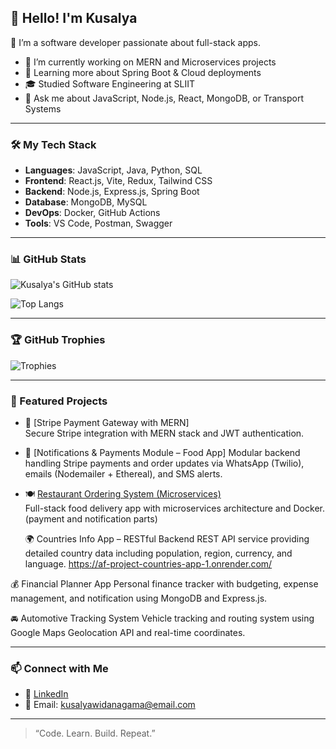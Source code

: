 ## 👋 Hello! I'm Kusalya

🚀 I’m a software developer passionate about full-stack apps.

- 🔭 I’m currently working on MERN and Microservices projects  
- 🌱 Learning more about Spring Boot & Cloud deployments  
- 🎓 Studied Software Engineering at SLIIT  
- 💬 Ask me about JavaScript, Node.js, React, MongoDB, or Transport Systems

---

### 🛠️ My Tech Stack

- **Languages**: JavaScript, Java, Python, SQL  
- **Frontend**: React.js, Vite, Redux, Tailwind CSS  
- **Backend**: Node.js, Express.js, Spring Boot  
- **Database**: MongoDB, MySQL  
- **DevOps**: Docker, GitHub Actions  
- **Tools**: VS Code, Postman, Swagger

---

### 📊 GitHub Stats

![Kusalya's GitHub stats](https://github-readme-stats.vercel.app/api?username=kusalyaW&show_icons=true&theme=radical)

![Top Langs](https://github-readme-stats.vercel.app/api/top-langs/?username=kusalyaW&layout=compact&theme=radical)

---

### 🏆 GitHub Trophies

![Trophies](https://github-profile-trophy.vercel.app/?username=kusalyaW&theme=radical)

---

### 📂 Featured Projects

- 🔐 [Stripe Payment Gateway with MERN]  
  Secure Stripe integration with MERN stack and JWT authentication.
- 💬 [Notifications & Payments Module – Food App] 
  Modular backend handling Stripe payments and order updates via WhatsApp (Twilio), emails (Nodemailer + Ethereal), and SMS alerts.

- 🍽️ [Restaurant Ordering System (Microservices)](https://github.com/kusalya/microservices-food-app)  
  Full-stack food delivery app with microservices architecture and Docker.(payment and notification parts)

  🌍 Countries Info App – RESTful Backend
REST API service providing detailed country data including population, region, currency, and language.
https://af-project-countries-app-1.onrender.com/

💰 Financial Planner App
Personal finance tracker with budgeting, expense management, and notification using MongoDB and Express.js.

🚘 Automotive Tracking System
Vehicle tracking and routing system using Google Maps Geolocation API and real-time coordinates.

---

### 📫 Connect with Me

- 💼 [LinkedIn](https://www.linkedin.com/in/kusalyawidanagama)  
- 📧 Email: kusalyawidanagama@email.com

---

> “Code. Learn. Build. Repeat.”
